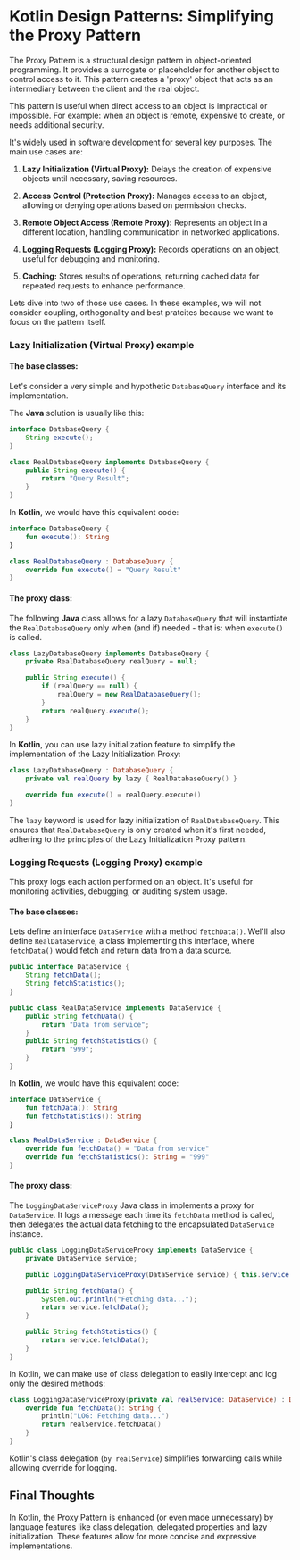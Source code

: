 # Kotlin Design Patterns: Simplifying the Proxy Pattern

The Proxy Pattern is a structural design pattern in object-oriented programming. It provides a surrogate or placeholder for another object to control access to it. This pattern creates a 'proxy' object that acts as an intermediary between the client and the real object.

This pattern is useful when direct access to an object is impractical or impossible. For example: when an object is remote, expensive to create, or needs additional security.

It's widely used in software development for several key purposes. The main use cases are:

1.  **Lazy Initialization (Virtual Proxy):** Delays the creation of expensive objects until necessary, saving resources.

2.  **Access Control (Protection Proxy):** Manages access to an object, allowing or denying operations based on permission checks.

3.  **Remote Object Access (Remote Proxy):** Represents an object in a different location, handling communication in networked applications.

4.  **Logging Requests (Logging Proxy):** Records operations on an object, useful for debugging and monitoring.

5.  **Caching:** Stores results of operations, returning cached data for repeated requests to enhance performance.

Lets dive into two of those use cases. In these examples, we will not consider coupling, orthogonality and best pratcites because we want to focus on the pattern itself.


### Lazy Initialization (Virtual Proxy) example

#### The base classes:

Let's consider a very simple and hypothetic `DatabaseQuery` interface and its implementation. 

The **Java** solution is usually like this:
```java
interface DatabaseQuery { 
    String execute(); 
}

class RealDatabaseQuery implements DatabaseQuery {
    public String execute() {
        return "Query Result";
    }
}
```
In **Kotlin**, we would have this equivalent code:
```kotlin
interface DatabaseQuery {
    fun execute(): String
}

class RealDatabaseQuery : DatabaseQuery {
    override fun execute() = "Query Result"
}
```

#### The proxy class:
The following **Java** class allows for a lazy `DatabaseQuery` that will instantiate the `RealDatabaseQuery` only when (and if) needed - that is: when `execute()` is called.
```java
class LazyDatabaseQuery implements DatabaseQuery {
    private RealDatabaseQuery realQuery = null;

    public String execute() {
        if (realQuery == null) {
            realQuery = new RealDatabaseQuery();
        }
        return realQuery.execute();
    }
}
```
In **Kotlin**, you can use lazy initialization feature to simplify the implementation of the Lazy Initialization Proxy:
```kotlin
class LazyDatabaseQuery : DatabaseQuery {
    private val realQuery by lazy { RealDatabaseQuery() }

    override fun execute() = realQuery.execute()
}
```
The `lazy` keyword is used for lazy initialization of `RealDatabaseQuery`. This ensures that `RealDatabaseQuery` is only created when it's first needed, adhering to the principles of the Lazy Initialization Proxy pattern.

### Logging Requests (Logging Proxy) example

This proxy logs each action performed on an object. It's useful for monitoring activities, debugging, or auditing system usage.

#### The base classes:

Lets define an interface `DataService` with a method `fetchData()`. Wel'll also define `RealDataService`, a class implementing this interface, where `fetchData()` would fetch and return data from a data source.

```java
public interface DataService {
    String fetchData();
    String fetchStatistics();
}

public class RealDataService implements DataService {
    public String fetchData() {
        return "Data from service";
    }
    public String fetchStatistics() {
        return "999";
    }
}
```
In **Kotlin**, we would have this equivalent code:
```kotlin
interface DataService {
    fun fetchData(): String
    fun fetchStatistics(): String
}

class RealDataService : DataService {
    override fun fetchData() = "Data from service"
    override fun fetchStatistics(): String = "999"
}
```

#### The proxy class:

The `LoggingDataServiceProxy` Java class in implements a proxy for `DataService`. It logs a message each time its `fetchData` method is called, then delegates the actual data fetching to the encapsulated `DataService` instance.
```java
public class LoggingDataServiceProxy implements DataService {
    private DataService service;

    public LoggingDataServiceProxy(DataService service) { this.service = service } 

    public String fetchData() {
        System.out.println("Fetching data...");
        return service.fetchData();
    }

    public String fetchStatistics() {
        return service.fetchData();
    }
}
```

In Kotlin, we can make use of class delegation to easily intercept and log only the desired methods:
```kotlin
class LoggingDataServiceProxy(private val realService: DataService) : DataService by realService {
    override fun fetchData(): String {
        println("LOG: Fetching data...")
        return realService.fetchData()
    }
}
```
Kotlin's class delegation (`by realService`) simplifies forwarding calls while allowing override for logging.

## Final Thoughts
In Kotlin, the Proxy Pattern is enhanced (or even made unnecessary) by language features like class delegation, delegated properties and lazy initialization. These features allow for more concise and expressive implementations.
